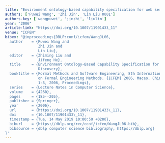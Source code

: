 ```yaml
---
title: "Environment ontology-based capability specification for web service discovery"
authors: ['Puwei Wang', 'Zhi Jin', 'Lin Liu 0001']
authors-key: ['wangpuwei', 'jinzhi', 'liulin']
year: "2006"
article-link: "https://doi.org/10.1007/11901433_11"
venue: "ICFEM"
bibex: "@inproceedings{DBLP:conf/icfem/WangJL06,
  author    = {Puwei Wang and
               Zhi Jin and
               Lin Liu},
  editor    = {Zhiming Liu and
               Jifeng He},
  title     = {Environment Ontology-Based Capability Specification for Web Service
               Discovery},
  booktitle = {Formal Methods and Software Engineering, 8th International Conference
               on Formal Engineering Methods, {ICFEM} 2006, Macao, China, November
               1-3, 2006, Proceedings},
  series    = {Lecture Notes in Computer Science},
  volume    = {4260},
  pages     = {185--205},
  publisher = {Springer},
  year      = {2006},
  url       = {https://doi.org/10.1007/11901433\_11},
  doi       = {10.1007/11901433\_11},
  timestamp = {Tue, 14 May 2019 10:00:50 +0200},
  biburl    = {https://dblp.org/rec/conf/icfem/WangJL06.bib},
  bibsource = {dblp computer science bibliography, https://dblp.org}
}"
---
```

